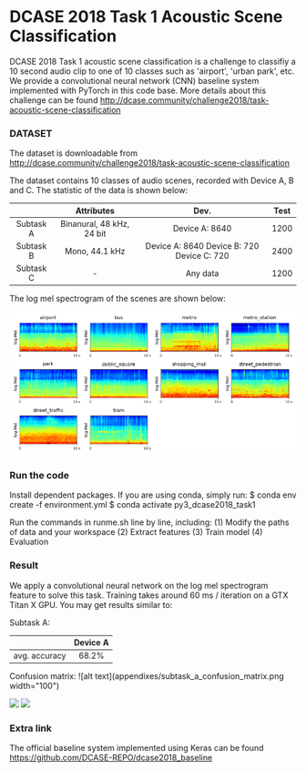 # DCASE 2018 Task 1 Acoustic Scene Classification

DCASE 2018 Task 1 acoustic scene classification is a challenge to classifiy a 10 second audio clip to one of 10 classes such as 'airport', 'urban park', etc. We provide a convolutional neural network (CNN) baseline system implemented with PyTorch in this code base. More details about this challenge can be found http://dcase.community/challenge2018/task-acoustic-scene-classification

### DATASET

The dataset is downloadable from http://dcase.community/challenge2018/task-acoustic-scene-classification

The dataset contains 10 classes of audio scenes, recorded with Device A, B and C. The statistic of the data is shown below:

|           |         Attributes        |                    Dev.                    | Test |
|:---------:|:-------------------------:|:------------------------------------------:|:----:|
| Subtask A | Binanural, 48 kHz, 24 bit |               Device A: 8640               | 1200 |
| Subtask B |       Mono, 44.1 kHz      | Device A: 8640 Device B: 720 Device C: 720 | 2400 |
| Subtask C |             -             |                  Any data                  | 1200 |

The log mel spectrogram of the scenes are shown below:

![alt text](appendixes/logmel.png)

### Run the code

Install dependent packages. If you are using conda, simply run:
$ conda env create -f environment.yml
$ conda activate py3_dcase2018_task1

Run the commands in runme.sh line by line, including: 
(1) Modify the paths of data and your workspace
(2) Extract features
(3) Train model
(4) Evaluation

### Result

We apply a convolutional neural network on the log mel spectrogram feature to solve this task. Training takes around 60 ms / iteration on a GTX Titan X GPU. You may get results similar to:

Subtask A:

|               | Device A |
|:-------------:|:--------:|
| avg. accuracy |   68.2%  |

Confusion matrix:
![alt text](appendixes/subtask_a_confusion_matrix.png width="100")

<img src="https://github.com/qiuqiangkong/dcase2018_task1/blob/dev/appendixes/subtask_a_confusion_matrix.png" width="200">
<img src="https://github.com/qiuqiangkong/dcase2018_task1/blob/dev/appendixes/subtask_a_confusion_matrix.png" width="200">

### Extra link

The official baseline system implemented using Keras can be found https://github.com/DCASE-REPO/dcase2018_baseline
